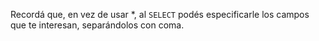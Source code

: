 Recordá que, en vez de usar *, al `SELECT` podés especificarle los campos que te interesan, separándolos con coma.
